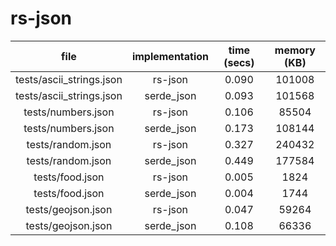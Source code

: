 # rs-json

| file                     | implementation | time (secs) | memory (KB) |
|:------------------------:|:--------------:|:-----------:|:-----------:|
| tests/ascii_strings.json | rs-json        | 0.090       | 101008      |
| tests/ascii_strings.json | serde_json     | 0.093       | 101568      |
| tests/numbers.json       | rs-json        | 0.106       | 85504       |
| tests/numbers.json       | serde_json     | 0.173       | 108144      |
| tests/random.json        | rs-json        | 0.327       | 240432      |
| tests/random.json        | serde_json     | 0.449       | 177584      |
| tests/food.json          | rs-json        | 0.005       | 1824        |
| tests/food.json          | serde_json     | 0.004       | 1744        |
| tests/geojson.json       | rs-json        | 0.047       | 59264       |
| tests/geojson.json       | serde_json     | 0.108       | 66336       |
